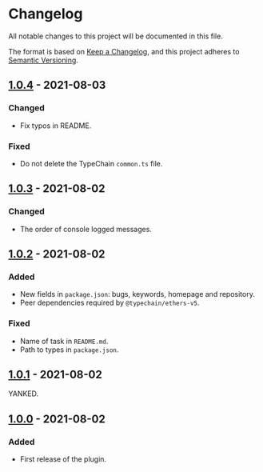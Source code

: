 # Changelog

All notable changes to this project will be documented in this file.

The format is based on [Keep a Changelog](https://keepachangelog.com/en/1.0.0/), and this project adheres to [Semantic Versioning](https://semver.org/spec/v2.0.0.html).

## [1.0.4] - 2021-08-03

### Changed

- Fix typos in README.

### Fixed

- Do not delete the TypeChain `common.ts` file.

## [1.0.3] - 2021-08-02

### Changed

- The order of console logged messages.

## [1.0.2] - 2021-08-02

### Added

- New fields in `package.json`: bugs, keywords, homepage and repository.
- Peer dependencies required by `@typechain/ethers-v5`.

### Fixed

- Name of task in `README.md`.
- Path to types in `package.json`.

## [1.0.1] - 2021-08-02

YANKED.

## [1.0.0] - 2021-08-02

### Added

- First release of the plugin.

[1.0.4]: https://github.com/paulrberg/hardhat-packager/releases/tag/v1.0.4
[1.0.3]: https://github.com/paulrberg/hardhat-packager/releases/tag/v1.0.3
[1.0.2]: https://github.com/paulrberg/hardhat-packager/releases/tag/v1.0.2
[1.0.1]: https://github.com/paulrberg/hardhat-packager/releases/tag/v1.0.1
[1.0.0]: https://github.com/paulrberg/hardhat-packager/releases/tag/v1.0.0
